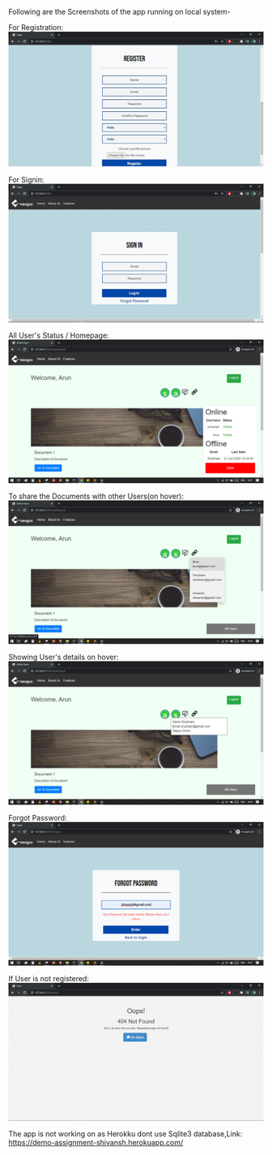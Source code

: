 Following are the Screenshots of the app running on local system-

For Registration:
![alt-text](https://github.com/shivansh-gupta/Assignment1-Presence_Service/blob/master/screenshots/register.JPG)

For Signin:
![alt-text](https://github.com/shivansh-gupta/Assignment1-Presence_Service/blob/master/screenshots/signin.JPG)

All User's Status / Homepage:
![alt text](https://github.com/shivansh-gupta/Assignment1-Presence_Service/blob/master/screenshots/all_users_status.png)

To share the Documents with other Users(on hover):
![alt-text](https://github.com/shivansh-gupta/Assignment1-Presence_Service/blob/master/screenshots/online_share_users.png)

Showing User's details on hover:
![alt text](https://github.com/shivansh-gupta/Assignment1-Presence_Service/blob/master/screenshots/avatar_hover.png)

Forgot Password:
![alt text](https://github.com/shivansh-gupta/Assignment1-Presence_Service/blob/master/screenshots/forget_password.png)

If User is not registered:
![alt text](https://github.com/shivansh-gupta/Assignment1-Presence_Service/blob/master/screenshots/error.JPG)
 
 
 The app is not working on as Herokku dont use Sqlite3 database,Link: https://demo-assignment-shivansh.herokuapp.com/ 
